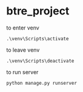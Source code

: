 # btre_project

to enter venv

```
.\venv\Scripts\activate
```

to leave venv

```
.\venv\Scripts\deactivate
```

to run server

```
python manage.py runserver
```
